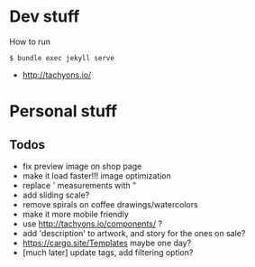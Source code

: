 # Dev stuff

How to run

```
$ bundle exec jekyll serve
```

- http://tachyons.io/

# Personal stuff

## Todos

- fix preview image on shop page
- make it load faster!!! image optimization
- replace ' measurements with "
- add sliding scale?
- remove spirals on coffee drawings/watercolors
- make it more mobile friendly
- use http://tachyons.io/components/ ?
- add 'description' to artwork, and story for the ones on sale?
- https://cargo.site/Templates maybe one day?
- [much later] update tags, add filtering option?
